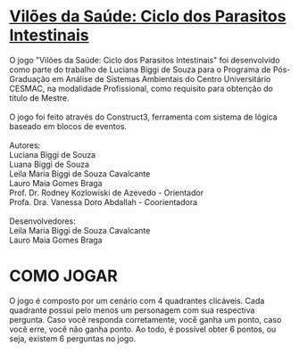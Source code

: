<h1><a href="https://lawtherea.github.io/viloes-da-saude/">Vilões da Saúde: Ciclo dos Parasitos Intestinais</a></h1>

O jogo "Vilões da Saúde: Ciclo dos Parasitos Intestinais" foi desenvolvido como parte do trabalho de Luciana Biggi de Souza para o Programa de Pós-Graduação em Análise de Sistemas Ambientais do Centro Universitário CESMAC, na modalidade Profissional, como requisito para obtenção do título de Mestre.
<br><br>
O jogo foi feito através do Construct3, ferramenta com sistema de lógica baseado em blocos de eventos.
<br><br>
Autores:<br>
Luciana Biggi de Souza<br>
Luana Biggi de Souza<br>
Leila Maria Biggi de Souza Cavalcante<br>
Lauro Maia Gomes Braga<br>
Prof. Dr. Rodney Kozlowiski de Azevedo - Orientador<br>
Profa. Dra. Vanessa Doro Abdallah - Coorientadora<br>
<br>
Desenvolvedores:<br>
Leila Maria Biggi de Souza Cavalcante<br>
Lauro Maia Gomes Braga

<h1>COMO JOGAR</h1>
O jogo é composto por um cenário com 4 quadrantes clicáveis. Cada quadrante possui pelo menos um personagem com sua respectiva pergunta. Caso você responda corretamente, você ganha um ponto, caso você erre, você não ganha ponto. Ao todo, é possível obter 6 pontos, ou seja, existem 6 perguntas no jogo.
